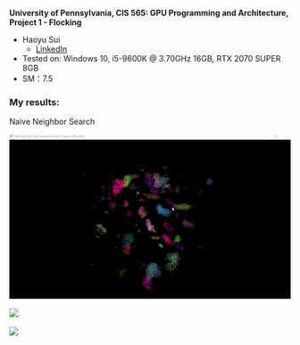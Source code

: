 **University of Pennsylvania, CIS 565: GPU Programming and Architecture,
Project 1 - Flocking**

* Haoyu Sui
  	* [LinkedIn](http://linkedin.com/in/haoyu-sui-721284192)
* Tested on: Windows 10, i5-9600K @ 3.70GHz 16GB, RTX 2070 SUPER 8GB 
* SM：7.5

### My results:

 Naive Neighbor Search

![](images/naive.gif)

![](images/uniform_grid.gif)

![](images/coherent_uniform_grid.gif)